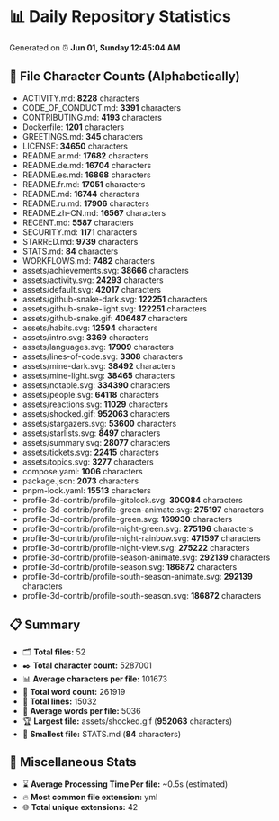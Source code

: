 # 📊 Daily Repository Statistics
Generated on ⏰ **Jun 01, Sunday 12:45:04 AM**

## 📂 File Character Counts (Alphabetically)
- ACTIVITY.md: **8228** characters
- CODE_OF_CONDUCT.md: **3391** characters
- CONTRIBUTING.md: **4193** characters
- Dockerfile: **1201** characters
- GREETINGS.md: **345** characters
- LICENSE: **34650** characters
- README.ar.md: **17682** characters
- README.de.md: **16704** characters
- README.es.md: **16868** characters
- README.fr.md: **17051** characters
- README.md: **16744** characters
- README.ru.md: **17906** characters
- README.zh-CN.md: **16567** characters
- RECENT.md: **5587** characters
- SECURITY.md: **1171** characters
- STARRED.md: **9739** characters
- STATS.md: **84** characters
- WORKFLOWS.md: **7482** characters
- assets/achievements.svg: **38666** characters
- assets/activity.svg: **24293** characters
- assets/default.svg: **42017** characters
- assets/github-snake-dark.svg: **122251** characters
- assets/github-snake-light.svg: **122251** characters
- assets/github-snake.gif: **406487** characters
- assets/habits.svg: **12594** characters
- assets/intro.svg: **3369** characters
- assets/languages.svg: **17909** characters
- assets/lines-of-code.svg: **3308** characters
- assets/mine-dark.svg: **38492** characters
- assets/mine-light.svg: **38465** characters
- assets/notable.svg: **334390** characters
- assets/people.svg: **64118** characters
- assets/reactions.svg: **11029** characters
- assets/shocked.gif: **952063** characters
- assets/stargazers.svg: **53600** characters
- assets/starlists.svg: **8497** characters
- assets/summary.svg: **28077** characters
- assets/tickets.svg: **22415** characters
- assets/topics.svg: **3277** characters
- compose.yaml: **1006** characters
- package.json: **2073** characters
- pnpm-lock.yaml: **15513** characters
- profile-3d-contrib/profile-gitblock.svg: **300084** characters
- profile-3d-contrib/profile-green-animate.svg: **275197** characters
- profile-3d-contrib/profile-green.svg: **169930** characters
- profile-3d-contrib/profile-night-green.svg: **275196** characters
- profile-3d-contrib/profile-night-rainbow.svg: **471597** characters
- profile-3d-contrib/profile-night-view.svg: **275222** characters
- profile-3d-contrib/profile-season-animate.svg: **292139** characters
- profile-3d-contrib/profile-season.svg: **186872** characters
- profile-3d-contrib/profile-south-season-animate.svg: **292139** characters
- profile-3d-contrib/profile-south-season.svg: **186872** characters

## 📋 Summary
- 🗂️ **Total files:** 52
- ✒️ **Total character count:** 5287001
- 📊 **Average characters per file:** 101673
- 📝 **Total word count:** 261919
- 🧾 **Total lines:** 15032
- 📐 **Average words per file:** 5036
- 🏆 **Largest file:** assets/shocked.gif (**952063** characters)
- 🥉 **Smallest file:** STATS.md (**84** characters)

## 🌟 Miscellaneous Stats
- ⌛ **Average Processing Time Per file:** ~0.5s (estimated)
- 🔥 **Most common file extension:** yml
- 🌐 **Total unique extensions:** 42
